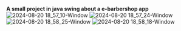 **A small project in java swing about a e-barbershop app**
![2024-08-20 18_57_10-Window](https://github.com/user-attachments/assets/1308070f-b471-4492-ad18-071e24f4951b)
![2024-08-20 18_57_24-Window](https://github.com/user-attachments/assets/68950136-206b-4d42-a7cf-2fba1b0fd004)
![2024-08-20 18_58_25-Window](https://github.com/user-attachments/assets/03d3ba93-e6a4-41c7-b28b-2cc94138ce38)
![2024-08-20 18_58_18-Window](https://github.com/user-attachments/assets/a52a5e00-8d04-4d82-b708-6eaba5677515)


